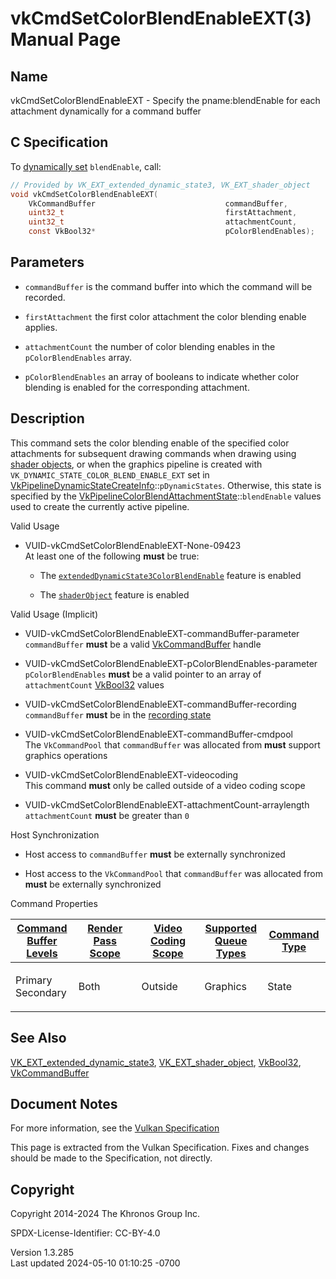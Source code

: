 # vkCmdSetColorBlendEnableEXT(3) Manual Page

## Name

vkCmdSetColorBlendEnableEXT - Specify the pname:blendEnable for each
attachment dynamically for a command buffer



## <a href="#_c_specification" class="anchor"></a>C Specification

To <a
href="https://registry.khronos.org/vulkan/specs/1.3-extensions/html/vkspec.html#pipelines-dynamic-state"
target="_blank" rel="noopener">dynamically set</a> `blendEnable`, call:

``` c
// Provided by VK_EXT_extended_dynamic_state3, VK_EXT_shader_object
void vkCmdSetColorBlendEnableEXT(
    VkCommandBuffer                             commandBuffer,
    uint32_t                                    firstAttachment,
    uint32_t                                    attachmentCount,
    const VkBool32*                             pColorBlendEnables);
```

## <a href="#_parameters" class="anchor"></a>Parameters

- `commandBuffer` is the command buffer into which the command will be
  recorded.

- `firstAttachment` the first color attachment the color blending enable
  applies.

- `attachmentCount` the number of color blending enables in the
  `pColorBlendEnables` array.

- `pColorBlendEnables` an array of booleans to indicate whether color
  blending is enabled for the corresponding attachment.

## <a href="#_description" class="anchor"></a>Description

This command sets the color blending enable of the specified color
attachments for subsequent drawing commands when drawing using <a
href="https://registry.khronos.org/vulkan/specs/1.3-extensions/html/vkspec.html#shaders-objects"
target="_blank" rel="noopener">shader objects</a>, or when the graphics
pipeline is created with `VK_DYNAMIC_STATE_COLOR_BLEND_ENABLE_EXT` set
in
[VkPipelineDynamicStateCreateInfo](https://registry.khronos.org/vulkan/specs/1.3-extensions/man/html/VkPipelineDynamicStateCreateInfo.html)::`pDynamicStates`.
Otherwise, this state is specified by the
[VkPipelineColorBlendAttachmentState](https://registry.khronos.org/vulkan/specs/1.3-extensions/man/html/VkPipelineColorBlendAttachmentState.html)::`blendEnable`
values used to create the currently active pipeline.

Valid Usage

- <a href="#VUID-vkCmdSetColorBlendEnableEXT-None-09423"
  id="VUID-vkCmdSetColorBlendEnableEXT-None-09423"></a>
  VUID-vkCmdSetColorBlendEnableEXT-None-09423  
  At least one of the following **must** be true:

  - The
    [`extendedDynamicState3ColorBlendEnable`](#features-extendedDynamicState3ColorBlendEnable)
    feature is enabled

  - The [`shaderObject`](#features-shaderObject) feature is enabled

Valid Usage (Implicit)

- <a href="#VUID-vkCmdSetColorBlendEnableEXT-commandBuffer-parameter"
  id="VUID-vkCmdSetColorBlendEnableEXT-commandBuffer-parameter"></a>
  VUID-vkCmdSetColorBlendEnableEXT-commandBuffer-parameter  
  `commandBuffer` **must** be a valid
  [VkCommandBuffer](https://registry.khronos.org/vulkan/specs/1.3-extensions/man/html/VkCommandBuffer.html) handle

- <a href="#VUID-vkCmdSetColorBlendEnableEXT-pColorBlendEnables-parameter"
  id="VUID-vkCmdSetColorBlendEnableEXT-pColorBlendEnables-parameter"></a>
  VUID-vkCmdSetColorBlendEnableEXT-pColorBlendEnables-parameter  
  `pColorBlendEnables` **must** be a valid pointer to an array of
  `attachmentCount` [VkBool32](https://registry.khronos.org/vulkan/specs/1.3-extensions/man/html/VkBool32.html) values

- <a href="#VUID-vkCmdSetColorBlendEnableEXT-commandBuffer-recording"
  id="VUID-vkCmdSetColorBlendEnableEXT-commandBuffer-recording"></a>
  VUID-vkCmdSetColorBlendEnableEXT-commandBuffer-recording  
  `commandBuffer` **must** be in the [recording
  state](#commandbuffers-lifecycle)

- <a href="#VUID-vkCmdSetColorBlendEnableEXT-commandBuffer-cmdpool"
  id="VUID-vkCmdSetColorBlendEnableEXT-commandBuffer-cmdpool"></a>
  VUID-vkCmdSetColorBlendEnableEXT-commandBuffer-cmdpool  
  The `VkCommandPool` that `commandBuffer` was allocated from **must**
  support graphics operations

- <a href="#VUID-vkCmdSetColorBlendEnableEXT-videocoding"
  id="VUID-vkCmdSetColorBlendEnableEXT-videocoding"></a>
  VUID-vkCmdSetColorBlendEnableEXT-videocoding  
  This command **must** only be called outside of a video coding scope

- <a href="#VUID-vkCmdSetColorBlendEnableEXT-attachmentCount-arraylength"
  id="VUID-vkCmdSetColorBlendEnableEXT-attachmentCount-arraylength"></a>
  VUID-vkCmdSetColorBlendEnableEXT-attachmentCount-arraylength  
  `attachmentCount` **must** be greater than `0`

Host Synchronization

- Host access to `commandBuffer` **must** be externally synchronized

- Host access to the `VkCommandPool` that `commandBuffer` was allocated
  from **must** be externally synchronized

Command Properties

<table class="tableblock frame-all grid-all stretch">
<colgroup>
<col style="width: 20%" />
<col style="width: 20%" />
<col style="width: 20%" />
<col style="width: 20%" />
<col style="width: 20%" />
</colgroup>
<thead>
<tr class="header">
<th class="tableblock halign-left valign-top"><a
href="#VkCommandBufferLevel">Command Buffer Levels</a></th>
<th class="tableblock halign-left valign-top"><a
href="#vkCmdBeginRenderPass">Render Pass Scope</a></th>
<th class="tableblock halign-left valign-top"><a
href="#vkCmdBeginVideoCodingKHR">Video Coding Scope</a></th>
<th class="tableblock halign-left valign-top"><a
href="#VkQueueFlagBits">Supported Queue Types</a></th>
<th class="tableblock halign-left valign-top"><a
href="#fundamentals-queueoperation-command-types">Command Type</a></th>
</tr>
</thead>
<tbody>
<tr class="odd">
<td class="tableblock halign-left valign-top"><p>Primary<br />
Secondary</p></td>
<td class="tableblock halign-left valign-top"><p>Both</p></td>
<td class="tableblock halign-left valign-top"><p>Outside</p></td>
<td class="tableblock halign-left valign-top"><p>Graphics</p></td>
<td class="tableblock halign-left valign-top"><p>State</p></td>
</tr>
</tbody>
</table>

## <a href="#_see_also" class="anchor"></a>See Also

[VK_EXT_extended_dynamic_state3](https://registry.khronos.org/vulkan/specs/1.3-extensions/man/html/VK_EXT_extended_dynamic_state3.html),
[VK_EXT_shader_object](https://registry.khronos.org/vulkan/specs/1.3-extensions/man/html/VK_EXT_shader_object.html),
[VkBool32](https://registry.khronos.org/vulkan/specs/1.3-extensions/man/html/VkBool32.html), [VkCommandBuffer](https://registry.khronos.org/vulkan/specs/1.3-extensions/man/html/VkCommandBuffer.html)

## <a href="#_document_notes" class="anchor"></a>Document Notes

For more information, see the <a
href="https://registry.khronos.org/vulkan/specs/1.3-extensions/html/vkspec.html#vkCmdSetColorBlendEnableEXT"
target="_blank" rel="noopener">Vulkan Specification</a>

This page is extracted from the Vulkan Specification. Fixes and changes
should be made to the Specification, not directly.

## <a href="#_copyright" class="anchor"></a>Copyright

Copyright 2014-2024 The Khronos Group Inc.

SPDX-License-Identifier: CC-BY-4.0

Version 1.3.285  
Last updated 2024-05-10 01:10:25 -0700
